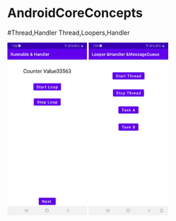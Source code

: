 # AndroidCoreConcepts
#Thread,Handler Thread,Loopers,Handler

<img src = "screenshots/image.jpeg" width = "180" /> 

<img src="screenshots/image1.jpeg" width=180/>
